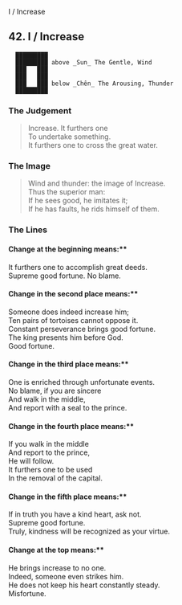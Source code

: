 I / Increase
## 42. I / Increase
      █████████
      █████████ above _Sun_ The Gentle, Wind  
      ███   ███
      ███   ███
      ███   ███ below _Chên_ The Arousing, Thunder  
      █████████
### The Judgement
> Increase. It furthers one  
 To undertake something.  
 It furthers one to cross the great water.
### The Image
> Wind and thunder: the image of Increase.  
 Thus the superior man:  
 If he sees good, he imitates it;  
 If he has faults, he rids himself of them.
### The Lines

#### Change at the beginning means:**  
 It furthers one to accomplish great deeds.  
 Supreme good fortune. No blame.
#### Change in the second place means:**  
 Someone does indeed increase him;  
 Ten pairs of tortoises cannot oppose it.  
 Constant perseverance brings good fortune.  
 The king presents him before God.  
 Good fortune.
#### Change in the third place means:**  
 One is enriched through unfortunate events.  
 No blame, if you are sincere  
 And walk in the middle,  
 And report with a seal to the prince.
#### Change in the fourth place means:**  
 If you walk in the middle  
 And report to the prince,  
 He will follow.  
 It furthers one to be used  
 In the removal of the capital.
#### Change in the fifth place means:**  
 If in truth you have a kind heart, ask not.  
 Supreme good fortune.  
 Truly, kindness will be recognized as your virtue.
#### Change at the top means:**  
 He brings increase to no one.  
 Indeed, someone even strikes him.  
 He does not keep his heart constantly steady.  
 Misfortune.



